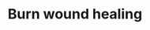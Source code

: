 ---
annotations:
- id: PW:0000646
  parent: signaling pathway
  type: Pathway Ontology
  value: cell-extracellular matrix signaling pathway
- id: CL:0000057
  parent: animal cell
  type: Cell Type Ontology
  value: fibroblast
- id: CL:0000186
  parent: native cell
  type: Cell Type Ontology
  value: myofibroblast cell
- id: CL:0000115
  parent: native cell
  type: Cell Type Ontology
  value: endothelial cell
- id: CL:0000312
  parent: animal cell
  type: Cell Type Ontology
  value: keratinocyte
- id: PW:0000023
  parent: regulatory pathway
  type: Pathway Ontology
  value: immune response pathway
authors:
- ExperiMed
- Khanspers
- Egonw
- Eweitz
description: This pathway is part of a systematic review on currently known molecular
  players in burn wound healing in mammalians.
last-edited: 2021-11-23
organisms:
- Homo sapiens
redirect_from:
- /index.php/Pathway:WP5055
- /instance/WP5055
revision: null
schema-jsonld:
- '@context': https://schema.org/
  '@id': https://wikipathways.github.io/pathways/WP5055.html
  '@type': Dataset
  creator:
    '@type': Organization
    name: WikiPathways
  description: This pathway is part of a systematic review on currently known molecular
    players in burn wound healing in mammalians.
  keywords:
  - ACES
  - ACHA7
  - ACTA1
  - ACh
  - ADAM12
  - AKT1
  - AMBP
  - Activin
  - BCL2
  - BRD4
  - CASP3
  - CCL2
  - CD248
  - CD3E
  - CNN2
  - COL1A1
  - COL1A2
  - CXCL12
  - CXCL14
  - CXCR2
  - CXCR4
  - Col1A1
  - Col1a1b
  - Cspg4
  - EGF
  - ELN
  - F13A1
  - FBN1
  - FGFR1
  - FGFR2
  - FGFR3
  - FGFR4
  - FILA
  - FN1
  - FOXE1
  - FST
  - GAS5
  - GROA
  - HCP5
  - HEXD
  - HGF
  - HMGB1
  - HOTAIR
  - ICAM1
  - IFNA2
  - IFNB1
  - IL15
  - IL1A
  - IL1B
  - IL6
  - IL8
  - INHBA
  - JAG2
  - K2C6A
  - KDR
  - KLF4
  - Krt222
  - LINC00338
  - LN28A
  - LPS
  - LY96
  - MIAT
  - MIR145
  - MIR29B1
  - MMP1
  - MMP13
  - MMP2
  - MMP28
  - MMP3
  - MMP7
  - MMP9
  - MYD88
  - NFKB1
  - NFKBIA
  - NFKBIZ
  - NOD1
  - NOD2
  - NOTCH2
  - NOX4
  - PDGFRb
  - PECAM1
  - PFN1
  - PGE2
  - PGS2
  - S10A6
  - S10A9
  - S10AB
  - SCEL
  - SERPINH1
  - SFRP2
  - SLUR1
  - SMAD3
  - SNAI2
  - SPARC
  - Sulfate
  - TAGL
  - TAGLN
  - TGFB1
  - TGFB2
  - TGFB3
  - TIMP1
  - TIMP2
  - TLR1
  - TLR2
  - TLR3
  - TLR4
  - TLR5
  - TLR6
  - TLR7
  - TLR8
  - TLR9
  - TNC
  - TNF
  - TNFAIP3
  - TP53
  - TPM3
  - VEGFA
  - VIM
  - XIST
  - 'bsmA '
  - hsa-miR-126
  - hsa-miR-181b
  - hsa-miR-29a
  - hsa-miR-29b-3p
  - hsa-miR-4485-3p
  license: CC0
  name: Burn wound healing
seo: CreativeWork
title: Burn wound healing
wpid: WP5055
---
